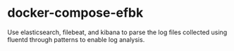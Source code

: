 # docker-compose-efbk
Use elasticsearch, filebeat, and kibana to parse the log files collected using fluentd through patterns to enable log analysis.
